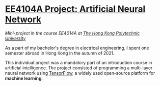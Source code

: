 # [EE4104A Project: Artificial Neural Network](http://www.ee.polyu.edu.hk/pdf/syllabus/BEng/EE4014A.pdf)
*Mini-project in the course EE4014A at [The Hong Kong Polytechnic University](https://www.polyu.edu.hk/)*

As a part of my bachelor's degree in electrical engineering, I spent one semester abroad in Hong Kong in the autumn of 2021.

This individual project was a mandatory part of an introduction course in artificial intelligence. The project consisted of programming a multi-layer neural network using [TensorFlow](https://www.tensorflow.org/), a widely used open-source platform for **machine learning**.
